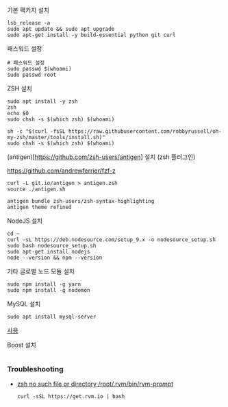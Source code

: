 
기본 팩키지 설치
```
lsb_release -a
sudo apt update && sudo apt upgrade
sudo apt-get install -y build-essential python git curl
```

패스워드 설정
```
# 패스워드 설정
sudo passwd $(whoami)
sudo passwd root
```

ZSH 설치
```
sudo apt install -y zsh
zsh
echo $0
sudo chsh -s $(which zsh) $(whoami)

sh -c "$(curl -fsSL https://raw.githubusercontent.com/robbyrussell/oh-my-zsh/master/tools/install.sh)"
sudo chsh -s $(which zsh) $(whoami)
```

(antigen)[https://github.com/zsh-users/antigen] 설치 (zsh 플러그인)

https://github.com/andrewferrier/fzf-z


```
curl -L git.io/antigen > antigen.zsh
source ./antigen.sh

antigen bundle zsh-users/zsh-syntax-highlighting
antigen theme refined

```

NodeJS 설치
```
cd ~
curl -sL https://deb.nodesource.com/setup_9.x -o nodesource_setup.sh
sudo bash nodesource_setup.sh
sudo apt-get install nodejs
node --version && npm --version
```

기타 글로벌 노드 모듈 설치
```
sudo npm install -g yarn
sudo npm install -g nodemon
```

MySQL 설치
```
sudo apt install mysql-server
```
[사용](./MySQL.md)


Boost 설치
```

```


### Troubleshooting

- [zsh no such file or directory /root/.rvm/bin/rvm-prompt](https://stackoverflow.com/questions/6636066/zsh-rvm-woes-rvm-prompt-doesnt-resolve)
  ```
  curl -sSL https://get.rvm.io | bash
  ```
  
  

